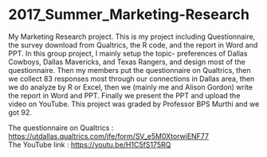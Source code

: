 # 2017_Summer_Marketing-Research
My Marketing Research project. 
This is my project including Questionnaire, the survey download from Qualtrics, the R code, and the report in Word and PPT. 
In this group project, I mainly setup the topic- preferences of Dallas Cowboys, Dallas Mavericks, and Texas Rangers, and design most of the questionnaire. Then my members put the questionnaire on Qualtrics, then we collect 83 responses most through our connections in Dallas area, then we do analyze by R or Excel, then we (mainly me and Alison Gordon) write the report in Word and PPT. Finally we present the PPT and upload the video on YouTube. 
This project was graded by Professor BPS Murthi and we got 92. 

The questionnaire on Qualtrics : https://utdallas.qualtrics.com/jfe/form/SV_e5M0XtorwiENF77  
The YouTube link : https://youtu.be/H1C5fS175RQ
